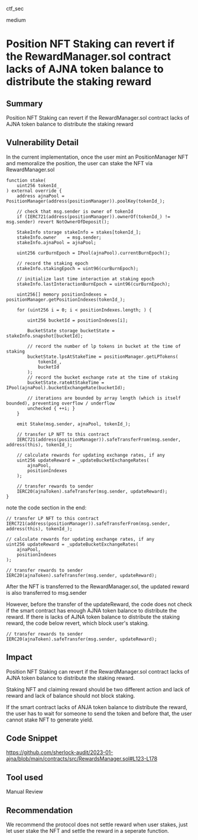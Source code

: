 ctf_sec

medium

# Position NFT Staking can revert if the RewardManager.sol contract lacks of AJNA token balance to distribute the staking reward

## Summary

Position NFT Staking can revert if the RewardManager.sol contract lacks of AJNA token balance to distribute the staking reward

## Vulnerability Detail

In the current implementation, once the user mint an PositionManager NFT and memoralize the position, the user can stake the NFT via RewardManager.sol

```solidity
function stake(
	uint256 tokenId_
) external override {
	address ajnaPool = PositionManager(address(positionManager)).poolKey(tokenId_);

	// check that msg.sender is owner of tokenId
	if (IERC721(address(positionManager)).ownerOf(tokenId_) != msg.sender) revert NotOwnerOfDeposit();

	StakeInfo storage stakeInfo = stakes[tokenId_];
	stakeInfo.owner    = msg.sender;
	stakeInfo.ajnaPool = ajnaPool;

	uint256 curBurnEpoch = IPool(ajnaPool).currentBurnEpoch();

	// record the staking epoch
	stakeInfo.stakingEpoch = uint96(curBurnEpoch);

	// initialize last time interaction at staking epoch
	stakeInfo.lastInteractionBurnEpoch = uint96(curBurnEpoch);

	uint256[] memory positionIndexes = positionManager.getPositionIndexes(tokenId_);

	for (uint256 i = 0; i < positionIndexes.length; ) {

		uint256 bucketId = positionIndexes[i];

		BucketState storage bucketState = stakeInfo.snapshot[bucketId];

		// record the number of lp tokens in bucket at the time of staking
		bucketState.lpsAtStakeTime = positionManager.getLPTokens(
			tokenId_,
			bucketId
		);
		// record the bucket exchange rate at the time of staking
		bucketState.rateAtStakeTime = IPool(ajnaPool).bucketExchangeRate(bucketId);

		// iterations are bounded by array length (which is itself bounded), preventing overflow / underflow
		unchecked { ++i; }
	}

	emit Stake(msg.sender, ajnaPool, tokenId_);

	// transfer LP NFT to this contract
	IERC721(address(positionManager)).safeTransferFrom(msg.sender, address(this), tokenId_);

	// calculate rewards for updating exchange rates, if any
	uint256 updateReward = _updateBucketExchangeRates(
		ajnaPool,
		positionIndexes
	);

	// transfer rewards to sender
	IERC20(ajnaToken).safeTransfer(msg.sender, updateReward);
}
```

note the code section in the end:

```solidity
// transfer LP NFT to this contract
IERC721(address(positionManager)).safeTransferFrom(msg.sender, address(this), tokenId_);

// calculate rewards for updating exchange rates, if any
uint256 updateReward = _updateBucketExchangeRates(
	ajnaPool,
	positionIndexes
);

// transfer rewards to sender
IERC20(ajnaToken).safeTransfer(msg.sender, updateReward);
```

After the NFT is transferred to the RewardManager.sol, the updated reward is also transferred to msg.sender

However, before the transfer of the updateReward, the code does not check if the smart contract has enough AJNA token balance to distribute the reward. If there is lacks of AJNA token balance to distribute the staking reward, the code below revert, which block user's staking.

```solidity
// transfer rewards to sender
IERC20(ajnaToken).safeTransfer(msg.sender, updateReward);
```

## Impact

Position NFT Staking can revert if the RewardManager.sol contract lacks of AJNA token balance to distribute the staking reward.

Staking NFT and claiming reward should be two different action and lack of reward and lack of balance should not block staking. 

If the smart contract lacks of ANJA token balance to distribute the reward, the user has to wait for someone to send the token and before that, the user cannot stake NFT to generate yield.

## Code Snippet

https://github.com/sherlock-audit/2023-01-ajna/blob/main/contracts/src/RewardsManager.sol#L123-L178

## Tool used

Manual Review

## Recommendation

We recommend the protocol does not settle reward when user stakes, just let user stake the NFT and settle the reward in a seperate function.
